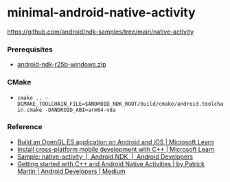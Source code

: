 minimal-android-native-activity
===============================
https://github.com/android/ndk-samples/tree/main/native-activity

### Prerequisites
- [android-ndk-r25b-windows.zip](https://dl.google.com/android/repository/android-ndk-r25b-windows.zip)

### CMake
- ```cmake .. -DCMAKE_TOOLCHAIN_FILE=$ANDROID_NDK_ROOT/build/cmake/android.toolchain.cmake -DANDROID_ABI=arm64-v8a```
### Reference
- [Build an OpenGL ES application on Android and iOS | Microsoft Learn](https://learn.microsoft.com/en-us/cpp/cross-platform/build-an-opengl-es-application-on-android-and-ios?view=msvc-170)
- [Install cross-platform mobile development with C++ | Microsoft Learn](https://learn.microsoft.com/en-us/cpp/cross-platform/install-visual-cpp-for-cross-platform-mobile-development?source=recommendations&view=msvc-170)
- [Sample: native-activity  |  Android NDK  |  Android Developers](https://developer.android.com/ndk/samples/sample_na#mac)
- [Getting started with C++ and Android Native Activities | by Patrick Martin | Android Developers | Medium](https://medium.com/androiddevelopers/getting-started-with-c-and-android-native-activities-2213b402ffff)
